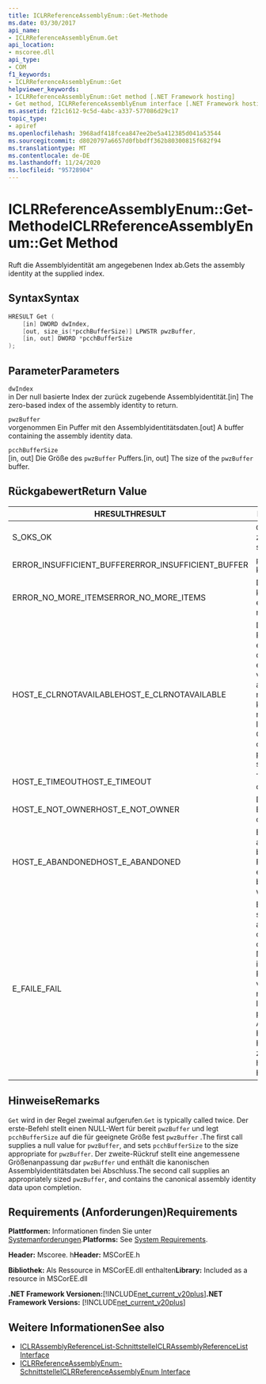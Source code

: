 ```yaml
---
title: ICLRReferenceAssemblyEnum::Get-Methode
ms.date: 03/30/2017
api_name:
- ICLRReferenceAssemblyEnum.Get
api_location:
- mscoree.dll
api_type:
- COM
f1_keywords:
- ICLRReferenceAssemblyEnum::Get
helpviewer_keywords:
- ICLRReferenceAssemblyEnum::Get method [.NET Framework hosting]
- Get method, ICLRReferenceAssemblyEnum interface [.NET Framework hosting]
ms.assetid: f21c1612-9c5d-4abc-a337-577086d29c17
topic_type:
- apiref
ms.openlocfilehash: 3968adf418fcea847ee2be5a412385d041a53544
ms.sourcegitcommit: d8020797a6657d0fbbdff362b80300815f682f94
ms.translationtype: MT
ms.contentlocale: de-DE
ms.lasthandoff: 11/24/2020
ms.locfileid: "95728904"
---
```

# <a name="iclrreferenceassemblyenumget-method"></a><span data-ttu-id="61412-102">ICLRReferenceAssemblyEnum::Get-Methode</span><span class="sxs-lookup"><span data-stu-id="61412-102">ICLRReferenceAssemblyEnum::Get Method</span></span>

<span data-ttu-id="61412-103">Ruft die Assemblyidentität am angegebenen Index ab.</span><span class="sxs-lookup"><span data-stu-id="61412-103">Gets the assembly identity at the supplied index.</span></span>  
  
## <a name="syntax"></a><span data-ttu-id="61412-104">Syntax</span><span class="sxs-lookup"><span data-stu-id="61412-104">Syntax</span></span>  
  
```cpp  
HRESULT Get (  
    [in] DWORD dwIndex,  
    [out, size_is(*pcchBufferSize)] LPWSTR pwzBuffer,  
    [in, out] DWORD *pcchBufferSize  
);  
```  
  
## <a name="parameters"></a><span data-ttu-id="61412-105">Parameter</span><span class="sxs-lookup"><span data-stu-id="61412-105">Parameters</span></span>  

 `dwIndex`  
 <span data-ttu-id="61412-106">in Der null basierte Index der zurück zugebende Assemblyidentität.</span><span class="sxs-lookup"><span data-stu-id="61412-106">[in] The zero-based index of the assembly identity to return.</span></span>  
  
 `pwzBuffer`  
 <span data-ttu-id="61412-107">vorgenommen Ein Puffer mit den Assemblyidentitätsdaten.</span><span class="sxs-lookup"><span data-stu-id="61412-107">[out] A buffer containing the assembly identity data.</span></span>  
  
 `pcchBufferSize`  
 <span data-ttu-id="61412-108">[in, out] Die Größe des `pwzBuffer` Puffers.</span><span class="sxs-lookup"><span data-stu-id="61412-108">[in, out] The size of the `pwzBuffer` buffer.</span></span>  
  
## <a name="return-value"></a><span data-ttu-id="61412-109">Rückgabewert</span><span class="sxs-lookup"><span data-stu-id="61412-109">Return Value</span></span>  
  
|<span data-ttu-id="61412-110">HRESULT</span><span class="sxs-lookup"><span data-stu-id="61412-110">HRESULT</span></span>|<span data-ttu-id="61412-111">BESCHREIBUNG</span><span class="sxs-lookup"><span data-stu-id="61412-111">Description</span></span>|  
|-------------|-----------------|  
|<span data-ttu-id="61412-112">S_OK</span><span class="sxs-lookup"><span data-stu-id="61412-112">S_OK</span></span>|<span data-ttu-id="61412-113">`Get` wurde erfolgreich zurückgegeben.</span><span class="sxs-lookup"><span data-stu-id="61412-113">`Get` returned successfully.</span></span>|  
|<span data-ttu-id="61412-114">ERROR_INSUFFICIENT_BUFFER</span><span class="sxs-lookup"><span data-stu-id="61412-114">ERROR_INSUFFICIENT_BUFFER</span></span>|<span data-ttu-id="61412-115">`pwzBuffer` ist zu klein.</span><span class="sxs-lookup"><span data-stu-id="61412-115">`pwzBuffer` is too small.</span></span>|  
|<span data-ttu-id="61412-116">ERROR_NO_MORE_ITEMS</span><span class="sxs-lookup"><span data-stu-id="61412-116">ERROR_NO_MORE_ITEMS</span></span>|<span data-ttu-id="61412-117">Die-Enumeration enthält keine weiteren Elemente.</span><span class="sxs-lookup"><span data-stu-id="61412-117">The enumeration contains no more items.</span></span>|  
|<span data-ttu-id="61412-118">HOST_E_CLRNOTAVAILABLE</span><span class="sxs-lookup"><span data-stu-id="61412-118">HOST_E_CLRNOTAVAILABLE</span></span>|<span data-ttu-id="61412-119">Der Common Language Runtime (CLR) wurde nicht in einen Prozess geladen, oder die CLR befindet sich in einem Zustand, in dem Sie verwalteten Code nicht ausführen oder den-Befehl nicht erfolgreich verarbeiten kann.</span><span class="sxs-lookup"><span data-stu-id="61412-119">The common language runtime (CLR) has not been loaded into a process, or the CLR is in a state in which it cannot run managed code or process the call successfully.</span></span>|  
|<span data-ttu-id="61412-120">HOST_E_TIMEOUT</span><span class="sxs-lookup"><span data-stu-id="61412-120">HOST_E_TIMEOUT</span></span>|<span data-ttu-id="61412-121">Timeout des Aufrufes.</span><span class="sxs-lookup"><span data-stu-id="61412-121">The call timed out.</span></span>|  
|<span data-ttu-id="61412-122">HOST_E_NOT_OWNER</span><span class="sxs-lookup"><span data-stu-id="61412-122">HOST_E_NOT_OWNER</span></span>|<span data-ttu-id="61412-123">Der Aufrufer ist nicht Besitzer der Sperre.</span><span class="sxs-lookup"><span data-stu-id="61412-123">The caller does not own the lock.</span></span>|  
|<span data-ttu-id="61412-124">HOST_E_ABANDONED</span><span class="sxs-lookup"><span data-stu-id="61412-124">HOST_E_ABANDONED</span></span>|<span data-ttu-id="61412-125">Ein Ereignis wurde abgebrochen, während ein blockierter Thread oder eine Fiber darauf wartete.</span><span class="sxs-lookup"><span data-stu-id="61412-125">An event was canceled while a blocked thread or fiber was waiting on it.</span></span>|  
|<span data-ttu-id="61412-126">E_FAIL</span><span class="sxs-lookup"><span data-stu-id="61412-126">E_FAIL</span></span>|<span data-ttu-id="61412-127">Ein unbekannter schwerwiegender Fehler ist aufgetreten.</span><span class="sxs-lookup"><span data-stu-id="61412-127">An unknown catastrophic failure occurred.</span></span> <span data-ttu-id="61412-128">Wenn eine Methode E_FAIL zurückgibt, ist die CLR innerhalb des Prozesses nicht mehr verwendbar.</span><span class="sxs-lookup"><span data-stu-id="61412-128">If a method returns E_FAIL, the CLR is no longer usable within the process.</span></span> <span data-ttu-id="61412-129">Nachfolgende Aufrufe von Hostingmethoden geben HOST_E_CLRNOTAVAILABLE zurück.</span><span class="sxs-lookup"><span data-stu-id="61412-129">Subsequent calls to hosting methods return HOST_E_CLRNOTAVAILABLE.</span></span>|  
  
## <a name="remarks"></a><span data-ttu-id="61412-130">Hinweise</span><span class="sxs-lookup"><span data-stu-id="61412-130">Remarks</span></span>  

 <span data-ttu-id="61412-131">`Get` wird in der Regel zweimal aufgerufen.</span><span class="sxs-lookup"><span data-stu-id="61412-131">`Get` is typically called twice.</span></span> <span data-ttu-id="61412-132">Der erste-Befehl stellt einen NULL-Wert für bereit `pwzBuffer` und legt `pcchBufferSize` auf die für geeignete Größe fest `pwzBuffer` .</span><span class="sxs-lookup"><span data-stu-id="61412-132">The first call supplies a null value for `pwzBuffer`, and sets `pcchBufferSize` to the size appropriate for `pwzBuffer`.</span></span> <span data-ttu-id="61412-133">Der zweite-Rückruf stellt eine angemessene Größenanpassung dar `pwzBuffer` und enthält die kanonischen Assemblyidentitätsdaten bei Abschluss.</span><span class="sxs-lookup"><span data-stu-id="61412-133">The second call supplies an appropriately sized `pwzBuffer`, and contains the canonical assembly identity data upon completion.</span></span>  
  
## <a name="requirements"></a><span data-ttu-id="61412-134">Requirements (Anforderungen)</span><span class="sxs-lookup"><span data-stu-id="61412-134">Requirements</span></span>  

 <span data-ttu-id="61412-135">**Plattformen:** Informationen finden Sie unter [Systemanforderungen](../../get-started/system-requirements.md).</span><span class="sxs-lookup"><span data-stu-id="61412-135">**Platforms:** See [System Requirements](../../get-started/system-requirements.md).</span></span>  
  
 <span data-ttu-id="61412-136">**Header:** Mscoree. h</span><span class="sxs-lookup"><span data-stu-id="61412-136">**Header:** MSCorEE.h</span></span>  
  
 <span data-ttu-id="61412-137">**Bibliothek:** Als Ressource in MSCorEE.dll enthalten</span><span class="sxs-lookup"><span data-stu-id="61412-137">**Library:** Included as a resource in MSCorEE.dll</span></span>  
  
 <span data-ttu-id="61412-138">**.NET Framework Versionen:**[!INCLUDE[net_current_v20plus](../../../../includes/net-current-v20plus-md.md)]</span><span class="sxs-lookup"><span data-stu-id="61412-138">**.NET Framework Versions:** [!INCLUDE[net_current_v20plus](../../../../includes/net-current-v20plus-md.md)]</span></span>  
  
## <a name="see-also"></a><span data-ttu-id="61412-139">Weitere Informationen</span><span class="sxs-lookup"><span data-stu-id="61412-139">See also</span></span>

- [<span data-ttu-id="61412-140">ICLRAssemblyReferenceList-Schnittstelle</span><span class="sxs-lookup"><span data-stu-id="61412-140">ICLRAssemblyReferenceList Interface</span></span>](iclrassemblyreferencelist-interface.md)
- [<span data-ttu-id="61412-141">ICLRReferenceAssemblyEnum-Schnittstelle</span><span class="sxs-lookup"><span data-stu-id="61412-141">ICLRReferenceAssemblyEnum Interface</span></span>](iclrreferenceassemblyenum-interface.md)
